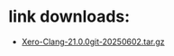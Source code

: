 # link downloads:
* <a href=https://github.com/XeroMz69/Clang/releases/download/Xero-Clang-20250602.1/Xero-Clang-21.0.0git-20250602.tar.gz>Xero-Clang-21.0.0git-20250602.tar.gz</a>
